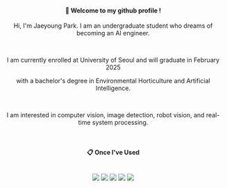 <div align="center">
 
####  :wave: Welcome to my github profile !

Hi, I'm Jaeyoung Park. I am an undergraduate student who dreams of becoming an AI engineer.

 <br/>
 
I am currently enrolled at University of Seoul and will graduate in February 2025

with a bachelor's degree in Environmental Horticulture and Artificial Intelligence.

 <br/>
 
I am interested in computer vision, image detection, robot vision, and real-time system processing.

 <br/>
  
####  :clipboard: Once I've Used 
  
 <br/>
  
<img src="https://img.shields.io/badge/PYTHON-3776AB?style=for-the-badge&logo=Python&logoColor=white">
<img src="https://img.shields.io/badge/PyTorch-EE4C2C?style=for-the-badge&logo=PyTorch&logoColor=white">
<img src="https://img.shields.io/badge/TensorFlow-FF6F00?style=for-the-badge&logo=TensorFlow&logoColor=white">
<img src="https://img.shields.io/badge/github-181717?style=for-the-badge&logo=github&logoColor=white">
<img src="https://img.shields.io/badge/VSCode-007ACC?style=for-the-badge&logo=VisualStudioCode&logoColor=white">
 
   <br/>
   <br/>

</div>
